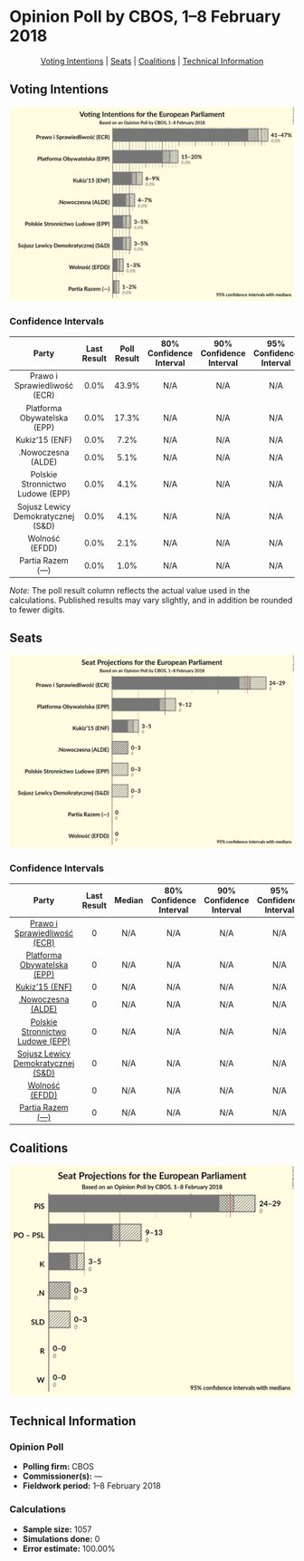 # Opinion Poll by CBOS, 1–8 February 2018

<p align="center"><a href="#voting-intentions">Voting Intentions</a> | <a href="#seats">Seats</a> | <a href="#coalitions">Coalitions</a> | <a href="#technical-information">Technical Information</a></p>

## Voting Intentions

![Graph with voting intentions not yet produced](2018-02-08-CBOS.png "Voting Intentions")

### Confidence Intervals

| Party | Last Result | Poll Result | 80% Confidence Interval | 90% Confidence Interval | 95% Confidence Interval | 99% Confidence Interval |
|:-----:|:-----------:|:-----------:|:-----------------------:|:-----------------------:|:-----------------------:|:-----------------------:|
| Prawo i Sprawiedliwość (ECR) | 0.0% | 43.9% | N/A |N/A |N/A |N/A |
| Platforma Obywatelska (EPP) | 0.0% | 17.3% | N/A |N/A |N/A |N/A |
| Kukiz’15 (ENF) | 0.0% | 7.2% | N/A |N/A |N/A |N/A |
| .Nowoczesna (ALDE) | 0.0% | 5.1% | N/A |N/A |N/A |N/A |
| Polskie Stronnictwo Ludowe (EPP) | 0.0% | 4.1% | N/A |N/A |N/A |N/A |
| Sojusz Lewicy Demokratycznej (S&D) | 0.0% | 4.1% | N/A |N/A |N/A |N/A |
| Wolność (EFDD) | 0.0% | 2.1% | N/A |N/A |N/A |N/A |
| Partia Razem (—) | 0.0% | 1.0% | N/A |N/A |N/A |N/A |

*Note:* The poll result column reflects the actual value used in the calculations. Published results may vary slightly, and in addition be rounded to fewer digits.

## Seats

![Graph with seats not yet produced](2018-02-08-CBOS-seats.png "Seats")

### Confidence Intervals

| Party | Last Result | Median | 80% Confidence Interval | 90% Confidence Interval | 95% Confidence Interval | 99% Confidence Interval |
|:-----:|:-----------:|:------:|:-----------------------:|:-----------------------:|:-----------------------:|:-----------------------:|
| <a href="#prawo-i-sprawiedliwość-(ecr)">Prawo i Sprawiedliwość (ECR)</a> | 0 | N/A | N/A |N/A |N/A |N/A |
| <a href="#platforma-obywatelska-(epp)">Platforma Obywatelska (EPP)</a> | 0 | N/A | N/A |N/A |N/A |N/A |
| <a href="#kukiz’15-(enf)">Kukiz’15 (ENF)</a> | 0 | N/A | N/A |N/A |N/A |N/A |
| <a href="#.nowoczesna-(alde)">.Nowoczesna (ALDE)</a> | 0 | N/A | N/A |N/A |N/A |N/A |
| <a href="#polskie-stronnictwo-ludowe-(epp)">Polskie Stronnictwo Ludowe (EPP)</a> | 0 | N/A | N/A |N/A |N/A |N/A |
| <a href="#sojusz-lewicy-demokratycznej-(s&d)">Sojusz Lewicy Demokratycznej (S&D)</a> | 0 | N/A | N/A |N/A |N/A |N/A |
| <a href="#wolność-(efdd)">Wolność (EFDD)</a> | 0 | N/A | N/A |N/A |N/A |N/A |
| <a href="#partia-razem-(—)">Partia Razem (—)</a> | 0 | N/A | N/A |N/A |N/A |N/A |


## Coalitions

![Graph with coalitions seats not yet produced](2018-02-08-CBOS-coalitions-seats.png "Coalitions Seats")


## Technical Information

### Opinion Poll

+ **Polling firm:** CBOS
+ **Commissioner(s):** —
+ **Fieldwork period:** 1–8 February 2018

### Calculations

+ **Sample size:** 1057
+ **Simulations done:** 0
+ **Error estimate:** 100.00%


